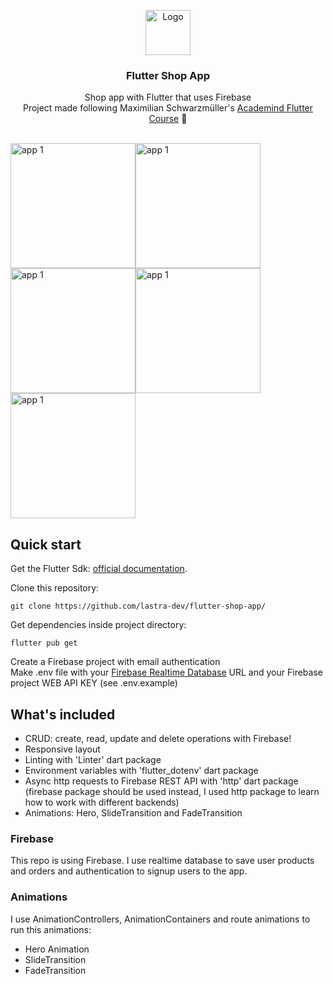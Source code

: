 <p align="center">
  <a href="https://flutter.io/">
    <img src="https://diegolaballos.com/files/images/flutter-icon.jpg" alt="Logo" width=72 height=72>
  </a>

  <h3 align="center">Flutter Shop App</h3>

  <p align="center">
    Shop app with Flutter that uses Firebase
    <br>
    Project made following Maximilian Schwarzmüller's <a href="https://pro.academind.com/p/learn-flutter-dart-to-build-ios-android-apps-2020">Academind Flutter Course</a> 🎯
    <br>
    <br>
    
  </p>
</p>

<p>
<img src="https://i.imgur.com/P2plCR6.png" alt="app 1" width="200"/><img src="https://i.imgur.com/hlthFek.png" alt="app 1" width="200"/><img src="https://i.imgur.com/9y088xW.png" alt="app 1" width="200"/><img src="https://i.imgur.com/3WVpv4Z.png" alt="app 1" width="200"/><img src="https://i.imgur.com/WYpVKsG.png" alt="app 1" width="200"/>
</p>

## Quick start

Get the Flutter Sdk: [official documentation](https://flutter.dev/docs/get-started/install).

Clone this repository:
```
git clone https://github.com/lastra-dev/flutter-shop-app/
```

Get dependencies inside project directory:
```
flutter pub get
```
Create a Firebase project with email authentication  
Make .env file with your [Firebase Realtime Database](https://firebase.google.com/docs/database) URL and your Firebase project WEB API KEY (see .env.example)


## What's included

* CRUD: create, read, update and delete operations with Firebase!
* Responsive layout
* Linting with 'Linter' dart package
* Environment variables with 'flutter_dotenv' dart package
* Async http requests to Firebase REST API with 'http' dart package (firebase package should be used instead, I used http package to learn how to work with different backends)
* Animations: Hero, SlideTransition and FadeTransition

### Firebase

This repo is using Firebase. I use realtime database to save user products and orders and authentication to signup users to the app.

### Animations
I use AnimationControllers, AnimationContainers and route animations to run this animations:
* Hero Animation
* SlideTransition
* FadeTransition
